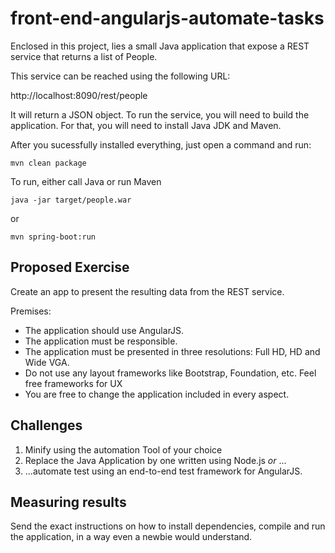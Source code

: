 # front-end-angularjs-automate-tasks

Enclosed in this project, lies a small Java application that expose a 
REST service that returns a list of People.

This service can be reached using the following URL:

http://localhost:8090/rest/people

It will return a JSON object. To run the service, you will need to build the application.
For that, you will need to install Java JDK and Maven.

After you sucessfully installed everything, just open a command and run:


    mvn clean package
    
To run, either call Java or run Maven

    java -jar target/people.war
    
or

    mvn spring-boot:run
    
## Proposed Exercise

Create an app to present the resulting data from the REST service.

Premises:
* The application should use AngularJS. 
* The application must be responsible.
* The application must be presented in three resolutions: Full HD, HD and Wide VGA.
* Do not use any layout frameworks like Bootstrap, Foundation, etc. Feel free frameworks 
for UX 
* You are free to change the application included in every aspect.

## Challenges

1. Minify using the automation Tool of your choice
2. Replace the Java Application by one written using Node.js _or_ ...
3. ...automate test using an end-to-end test framework for AngularJS. 


## Measuring results
Send the exact instructions on how to install dependencies, compile and run
the application, in a way even a newbie would understand. 
